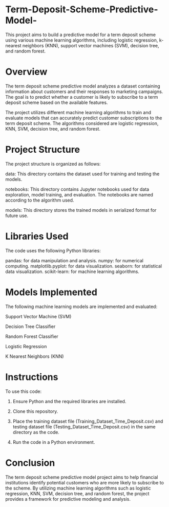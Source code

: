 # Term-Deposit-Scheme-Predictive-Model-
This project aims to build a predictive model for a term deposit scheme using various machine learning algorithms, including logistic regression, k-nearest neighbors (KNN), support vector machines (SVM), decision tree, and random forest.

#  Overview
The term deposit scheme predictive model analyzes a dataset containing information about customers and their responses to marketing campaigns. The goal is to predict whether a customer is likely to subscribe to a term deposit scheme based on the available features.

The project utilizes different machine learning algorithms to train and evaluate models that can accurately predict customer subscriptions to the term deposit scheme. The algorithms considered are logistic regression, KNN, SVM, decision tree, and random forest.

# Project Structure
The project structure is organized as follows:

data: This directory contains the dataset used for training and testing the models.

notebooks: This directory contains Jupyter notebooks used for data exploration, model training, and evaluation. The notebooks are named according to the algorithm used.

models: This directory stores the trained models in serialized format for future use.

# Libraries Used
The code uses the following Python libraries:

pandas: for data manipulation and analysis.
numpy: for numerical computing.
matplotlib.pyplot: for data visualization.
seaborn: for statistical data visualization.
scikit-learn: for machine learning algorithms.

# Models Implemented
The following machine learning models are implemented and evaluated:

Support Vector Machine (SVM)

Decision Tree Classifier

Random Forest Classifier

Logistic Regression

K Nearest Neighbors (KNN)


# Instructions
To use this code:

1. Ensure Python and the required libraries are installed.

2. Clone this repository.

3. Place the training dataset file (Training_Dataset_Time_Deposit.csv) and testing dataset file (Testing_Dataset_Time_Deposit.csv) in the same directory as the code.

4. Run the code in a Python environment.

# Conclusion 
The term deposit scheme predictive model project aims to help financial institutions identify potential customers who are more likely to subscribe to the scheme. By utilizing machine learning algorithms such as logistic regression, KNN, SVM, decision tree, and random forest, the project provides a framework for predictive modeling and analysis.
